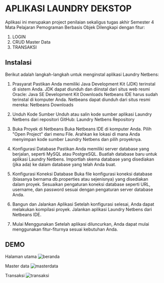 # APLIKASI LAUNDRY DEKSTOP
Aplikasi ini merupakan project penilaian sekaligus tugas akhir Semester 4 Mata Pelajaran Pemograman Berbasis Objek
Dilengkapi dengan fitur:
1. LOGIN
2. CRUD Master Data
3. TRANSAKSI
## Instalasi
Berikut adalah langkah-langkah untuk menginstal aplikasi Laundry Netbens:

1. Prasyarat
Pastikan Anda memiliki Java Development Kit (JDK) terinstal di sistem Anda. JDK dapat diunduh dan diinstal dari situs web resmi Oracle: Java SE Development Kit Downloads
Netbeans IDE harus sudah terinstal di komputer Anda. Netbeans dapat diunduh dari situs resmi mereka: Netbeans Downloads

2. Unduh Kode Sumber
Unduh atau salin kode sumber aplikasi Laundry Netbens dari repositori GitHub: Laundry Netbens Repository

3. Buka Proyek di Netbeans
Buka Netbeans IDE di komputer Anda.
Pilih "Open Project" dari menu File.
Arahkan ke lokasi di mana Anda menyimpan kode sumber Laundry Netbens dan pilih proyeknya.

4. Konfigurasi Database
Pastikan Anda memiliki server database yang berjalan, seperti MySQL atau PostgreSQL.
Buatlah database baru untuk aplikasi Laundry Netbens.
Importlah skema database yang disediakan (jika ada) ke dalam database yang telah Anda buat.

5. Konfigurasi Koneksi Database
Buka file konfigurasi koneksi database (biasanya bernama db.properties atau sejenisnya) yang disediakan dalam proyek.
Sesuaikan pengaturan koneksi database seperti URL, username, dan password sesuai dengan pengaturan server database Anda.

6. Bangun dan Jalankan Aplikasi
Setelah konfigurasi selesai, Anda dapat melakukan kompilasi proyek.
Jalankan aplikasi Laundry Netbens dari Netbeans IDE.

7. Mulai Menggunakan
Setelah aplikasi diluncurkan, Anda dapat mulai menggunakan fitur-fiturnya sesuai kebutuhan Anda.
## DEMO
Halaman utama
![beranda](https://github.com/naylasalsabila20/Netbeans-APP-Laundry/assets/154570991/5e7059eb-5cb9-42d8-a426-cf47b3a62e9e)


Master data
![masterdata](https://github.com/naylasalsabila20/Netbeans-APP-Laundry/assets/154570991/cf1369a7-0d38-4e32-881b-c9556c11c0f0)


Transaksi
![transaksi](https://github.com/naylasalsabila20/Netbeans-APP-Laundry/assets/154570991/8e11d7e2-1076-4e64-a7ad-3d007dfede30)



